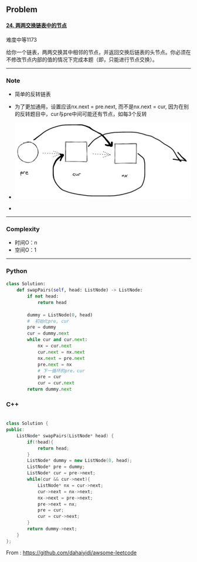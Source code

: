 ## Problem

#### [24. 两两交换链表中的节点](https://leetcode-cn.com/problems/swap-nodes-in-pairs/)

难度中等1173

给你一个链表，两两交换其中相邻的节点，并返回交换后链表的头节点。你必须在不修改节点内部的值的情况下完成本题（即，只能进行节点交换）。

------

### Note

- 简单的反转链表

- 为了更加通用，设置应该nx.next = pre.next, 而不是nx.next = cur, 因为在别的反转题目中，cur与pre中间可能还有节点，如每3个反转

- ![image-20211219114535548](imgs/image-20211219114535548.png)

  

- 

  

------

### Complexity

- 时间O：n
- 空间O：1

------

### Python

```python
class Solution:
    def swapPairs(self, head: ListNode) -> ListNode:
        if not head:
            return head
        
        dummy = ListNode(0, head)
        #  初始化pre, cur
        pre = dummy
        cur = dummy.next
        while cur and cur.next:
            nx = cur.next
            cur.next = nx.next
            nx.next = pre.next
            pre.next = nx
            # 下一循环的pre，cur
            pre = cur
            cur = cur.next
        return dummy.next
```

### C++

```C++

class Solution {
public:
    ListNode* swapPairs(ListNode* head) {
        if(!head){
            return head;
        }
        ListNode* dummy = new ListNode(0, head);
        ListNode* pre = dummy;
        ListNode* cur = pre->next;
        while(cur && cur->next){
            ListNode* nx = cur->next;
            cur->next = nx->next;
            nx->next = pre->next;
            pre->next = nx;
            pre = cur;
            cur = cur->next;
        }
        return dummy->next;
    }
};
```



From : https://github.com/dahaiyidi/awsome-leetcode
